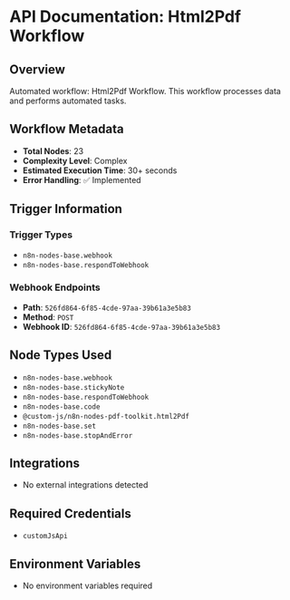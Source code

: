 # API Documentation: Html2Pdf Workflow

## Overview
Automated workflow: Html2Pdf Workflow. This workflow processes data and performs automated tasks.

## Workflow Metadata
- **Total Nodes**: 23
- **Complexity Level**: Complex
- **Estimated Execution Time**: 30+ seconds
- **Error Handling**: ✅ Implemented

## Trigger Information
### Trigger Types
- `n8n-nodes-base.webhook`
- `n8n-nodes-base.respondToWebhook`

### Webhook Endpoints
- **Path**: `526fd864-6f85-4cde-97aa-39b61a3e5b83`
- **Method**: `POST`
- **Webhook ID**: `526fd864-6f85-4cde-97aa-39b61a3e5b83`


## Node Types Used
- `n8n-nodes-base.webhook`
- `n8n-nodes-base.stickyNote`
- `n8n-nodes-base.respondToWebhook`
- `n8n-nodes-base.code`
- `@custom-js/n8n-nodes-pdf-toolkit.html2Pdf`
- `n8n-nodes-base.set`
- `n8n-nodes-base.stopAndError`

## Integrations
- No external integrations detected

## Required Credentials
- `customJsApi`

## Environment Variables
- No environment variables required

